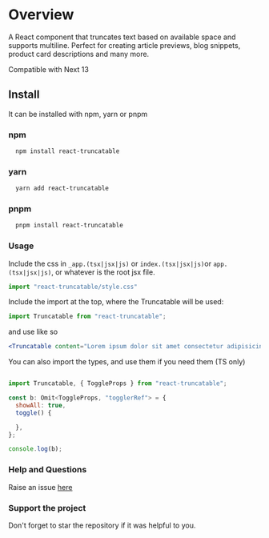 # Overview

A React component that truncates text based on available space and supports multiline. Perfect for creating article previews, blog snippets, product card descriptions and many more.

Compatible with Next 13

## Install

It can be installed with npm, yarn or pnpm

### npm

```sh
  npm install react-truncatable
```

### yarn

```sh
  yarn add react-truncatable
```

### pnpm

```sh
  pnpm install react-truncatable
```

### **Usage**

Include the css in `_app.(tsx|jsx|js)` or `index.(tsx|jsx|js)`or `app.(tsx|jsx|js)`, or whatever is the root jsx file.

```jsx
import "react-truncatable/style.css"
```

Include the import at the top, where the Truncatable will be used:

```jsx
import Truncatable from "react-truncatable";
```

and use like so

```jsx
<Truncatable content="Lorem ipsum dolor sit amet consectetur adipisicing elit. Dolore quae quas fugit repudiandae. A cumque dicta expedita, omnis ex voluptatibus eum quaerat ipsum molestiae id qui cum saepe labore inventore voluptas ipsam necessitatibus mollitia. Libero eum aliquam officiis sit reiciendis nihil hic suscipit delectus doloremque doloribus magnam, eligendi sequi!" />
```

You can also import the types, and use them if you need them (TS only)

```jsx

import Truncatable, { ToggleProps } from "react-truncatable";

const b: Omit<ToggleProps, "togglerRef"> = {
  showAll: true,
  toggle() {

  },
};

console.log(b);

```

### **Help  and Questions**

Raise an issue [here](https://github.com/Irene-24/react-truncatable/issues/new)

### **Support the project**

Don't forget to star the repository if it was helpful to you.

